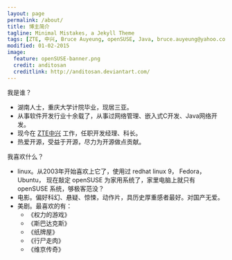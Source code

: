 ```yaml
---
layout: page
permalink: /about/
title: 博主简介
tagline: Minimal Mistakes, a Jekyll Theme
tags: [ZTE, 中兴, Bruce Auyeung, openSUSE, Java, bruce.auyeung@yahoo.com]
modified: 01-02-2015
image:
  feature: openSUSE-banner.png
  credit: anditosan
  creditlink: http://anditosan.deviantart.com/
---
```


我是谁？

- 湖南人士，重庆大学计院毕业，现居三亚。
- 从事软件开发行业十余载了，从事过网络管理、嵌入式C开发、Java网络开发。
- 现今在 [ZTE中兴](http://www.zte.com.cn/cn/) 工作，任职开发经理、科长。
- 热爱开源，受益于开源，尽力为开源做点贡献。

我喜欢什么？

- linux。从2003年开始喜欢上它了，使用过 redhat linux 9， Fedora， Ubuntu， 现在敲定 openSUSE 为家用系统了，家里电脑上就只有 openSUSE 系统，够极客范没？
- 电影。偏好科幻、悬疑、惊悚，动作片，具历史厚重感者最好。对国产无爱。
- 美剧。最喜欢的有：
  - 《权力的游戏》
  - 《斯巴达克斯》
  - 《纸牌屋》
  - 《行尸走肉》
  - 《维京传奇》
